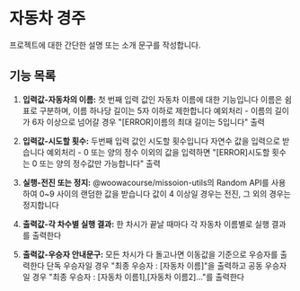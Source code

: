 # 자동차 경주

프로젝트에 대한 간단한 설명 또는 소개 문구를 작성합니다.

## 기능 목록

1. **입력값-자동차의 이름:**
   첫 번째 입력 값인 자동차 이름에 대한 기능입니다
   이름은 쉼표로 구분하며, 이름 하나당 길이는 5자 이하로 제한합니다
   예외처리 - 이름의 길이가 6자 이상으로 넘어갈 경우 "[ERROR]이름의 최대 길이는 5입니다" 출력

2. **입력값-시도할 횟수:**
   두번째 입력 값인 시도할 횟수입니다
   자연수 값을 입력으로 받습니다
   예외처리 - 0 또는 양의 정수 이외의 값을 입력하면 "[ERROR]시도할 횟수는 0 또는 양의 정수값만 가능합니다" 출력

3. **실행-전진 또는 정지:**
   @woowacourse/missoion-utils의 Random API를 사용하여 0~9 사이의 랜덤한 값을 받습니다
   값이 4 이상일 경우는 전진, 그 외의 경우는 정지합니다

4. **출력값-각 차수별 실행 결과:**
    한 차시가 끝날 때마다 각 자동차 이름별로 실행 결과를 출력한다 

5. **출력값-우승자 안내문구:**
   모든 차시가 다 돌고나면 이동값을 기준으로 우승자를 출력한다 
   단독 우승자일 경우 "최종 우승자 : [자동차 이름]"을 출력하고
   공동 우승자일 경우 "최종 우승자 : [자동차 이름1],[자동차 이름2]..."를 출력한다
